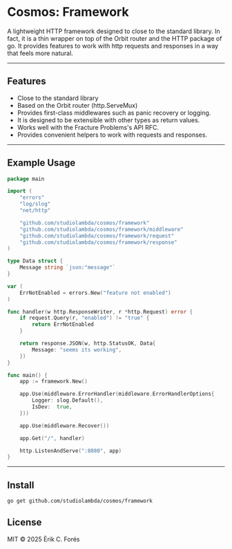 # Cosmos: Framework

A lightweight HTTP framework designed to close to the standard library. In fact,
it is a thin wrapper on top of the Orbit router and the HTTP package of go.
It provides features to work with http requests and responses in a way that
feels more natural.

---

## Features

- Close to the standard library
- Based on the Orbit router (http.ServeMux)
- Provides first-class middlewares such as panic recovery or logging.
- It is designed to be extensible with other types as return values.
- Works well with the Fracture Problems's API RFC.
- Provides convenient helpers to work with requests and responses.

---

## Example Usage

```go
package main

import (
	"errors"
	"log/slog"
	"net/http"

	"github.com/studiolambda/cosmos/framework"
	"github.com/studiolambda/cosmos/framework/middleware"
	"github.com/studiolambda/cosmos/framework/request"
	"github.com/studiolambda/cosmos/framework/response"
)

type Data struct {
	Message string `json:"message"`
}

var (
	ErrNotEnabled = errors.New("feature not enabled")
)

func handler(w http.ResponseWriter, r *http.Request) error {
	if request.Query(r, "enabled") != "true" {
		return ErrNotEnabled
	}

	return response.JSON(w, http.StatusOK, Data{
		Message: "seems its working",
	})
}

func main() {
	app := framework.New()

	app.Use(middleware.ErrorHandler(middleware.ErrorHandlerOptions{
		Logger: slog.Default(),
		IsDev:  true,
	}))

	app.Use(middleware.Recover())

	app.Get("/", handler)

	http.ListenAndServe(":8080", app)
}

```

---

## Install

```bash
go get github.com/studiolambda/cosmos/framework
```

## License

MIT © 2025 Èrik C. Forés
